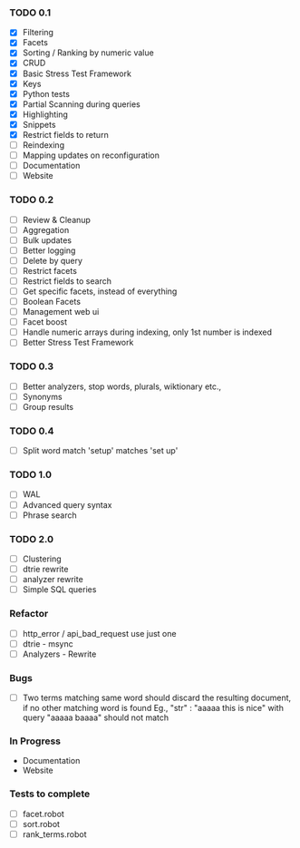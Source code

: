### TODO 0.1

- [x] Filtering
- [x] Facets
- [x] Sorting / Ranking by numeric value
- [x] CRUD
- [x] Basic Stress Test Framework
- [x] Keys
- [x] Python tests
- [x] Partial Scanning during queries
- [x] Highlighting
- [x] Snippets
- [x] Restrict fields to return
- [ ] Reindexing
- [ ] Mapping updates on reconfiguration
- [ ] Documentation
- [ ] Website

### TODO 0.2

- [ ] Review & Cleanup
- [ ] Aggregation
- [ ] Bulk updates
- [ ] Better logging
- [ ] Delete by query
- [ ] Restrict facets
- [ ] Restrict fields to search
- [ ] Get specific facets, instead of everything
- [ ] Boolean Facets
- [ ] Management web ui
- [ ] Facet boost
- [ ] Handle numeric arrays during indexing, only 1st number is indexed
- [ ] Better Stress Test Framework

### TODO 0.3
- [ ] Better analyzers, stop words, plurals, wiktionary etc.,
- [ ] Synonyms
- [ ] Group results

### TODO 0.4
- [ ] Split word match 'setup' matches 'set up' 

### TODO 1.0

- [ ] WAL
- [ ] Advanced query syntax
- [ ] Phrase search

### TODO 2.0

- [ ] Clustering
- [ ] dtrie rewrite
- [ ] analyzer rewrite
- [ ] Simple SQL queries

### Refactor

- [ ] http_error / api_bad_request use just one
- [ ] dtrie - msync
- [ ] Analyzers - Rewrite

### Bugs

- [ ] Two terms matching same word should discard the resulting document, if no other matching word is found
     Eg., "str" : "aaaaa this is nice" with query "aaaaa baaaa" should not match


### In Progress

- Documentation
- Website


### Tests to complete

- [ ] facet.robot
- [ ] sort.robot
- [ ] rank_terms.robot
